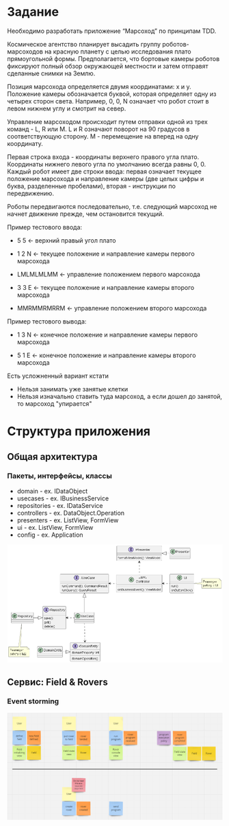 # Задание
Необходимо разработать приложение “Марсоход” по принципам TDD.

Космическое агентство планирует высадить группу роботов-марсоходов на красную планету с целью исследования плато прямоугольной формы. Предполагается, что бортовые камеры роботов фиксируют полный обзор окружающей местности и затем отправят сделанные снимки на Землю.

Позиция марсохода определяется двумя координатами: x и y. Положение камеры обозначается буквой, которая определяет одну из четырех сторон света. Например, 0, 0, N означает что робот стоит в левом нижнем углу и смотрит на север.

Управление марсоходом происходит путем отправки одной из трех команд - L, R или M. L и R означают поворот на 90 градусов в соответствующую сторону. M - перемещение на вперед на одну координату.

Первая строка входа - координаты верхнего правого угла плато. Координаты нижнего левого угла по умолчанию всегда равны 0, 0. Каждый робот имеет две строки ввода: первая означает текущее положение марсохода и направление камеры (две целых цифры и буква, разделенные пробелами), вторая - инструкции по передвижению.

Роботы передвигаются последовательно, т.е. следующий марсоход не начнет движение прежде, чем остановится текущий.

Пример тестового ввода:

* 5 5 ← верхний правый угол плато


* 1 2 N  ← текущее положение и направление камеры первого марсохода
* LMLMLMLMM ← управление положением первого марсохода


* 3 3 E ← текущее положение и направление камеры второго марсохода
* MMRMMRMRRM ← управление положением второго марсохода

Пример тестового вывода:

* 1 3 N ← конечное положение и направление камеры первого марсохода

* 5 1 E ← конечное положение и направление камеры второго марсохода

Есть усложненный вариант кстати
* Нельзя занимать уже занятые клетки
* Нельзя изначально ставить туда марсоход, а если дошел до занятой, то марсоход "упирается"

# Структура приложения

## Общая архитектура

### Пакеты, интерфейсы, классы

* domain - ex. IDataObject
* usecases - ex. IBusinessService
* repositories - ex. IDataService
* controllers - ex. DataObject.Operation
* presenters - ex. ListView, FormView 
* ui - ex. ListView, FormView
* config - ex. Application

![CleanArchitecture.png](src\diagrams\CleanArchitecture.png)

## Сервис: Field & Rovers
### Event storming
![EventStorming.png](src\diagrams\EventStorming.png)